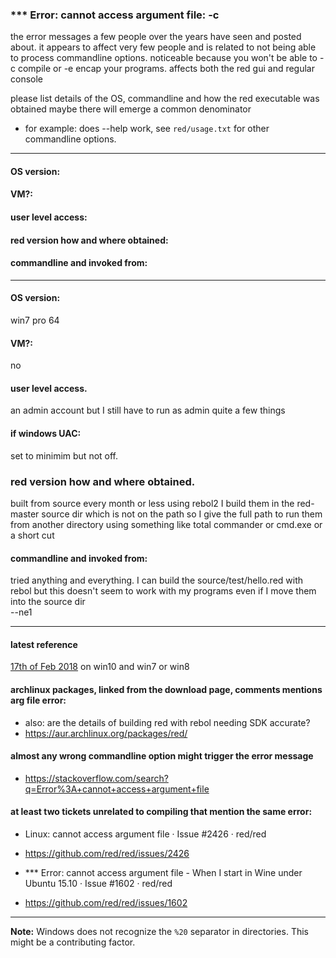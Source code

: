 ### *** Error: cannot access argument file:  -c
the error messages a few people over the years have seen and posted about.
it appears to affect very few people and is related to not being able to process commandline options.
noticeable because you won't be able to -c compile or -e encap your programs.
affects both the red gui and regular console

please list details of the OS, commandline and how the red executable was obtained
maybe there will emerge a common denominator
* for example: does --help work, see `red/usage.txt` for other commandline options.

****
#### OS version:
#### VM?:
#### user level access:
#### red version how and where obtained:
#### commandline and invoked from:

****
#### OS version:
 win7 pro 64
#### VM?:
 no
#### user level access.
 an admin account but I still have to run as admin quite a few things
#### if windows UAC:
 set to minimim but not off.
### red version how and where obtained. 
 built from source every month or less using rebol2
 I build them in the red-master source dir which is not on the path so I give the full path to run them
from another directory using something like total commander or cmd.exe or a short cut
#### commandline and invoked from: 
tried anything and everything. I can build the source/test/hello.red with rebol
but this doesn't seem to work with my programs even if I move them into the source dir  
--ne1  
****

#### latest reference 
[17th of Feb 2018](https://gitter.im/red/red?at=5a887e746fba1a703a64e8ec) on win10 and win7 or win8 

#### archlinux packages, linked from the download page, comments mentions arg file error:
+ also: are the details of building red with rebol needing SDK accurate? 
+ https://aur.archlinux.org/packages/red/

#### almost any wrong commandline option might trigger the error message
+ https://stackoverflow.com/search?q=Error%3A+cannot+access+argument+file

#### at least two tickets unrelated to compiling that mention the same error:
* Linux: cannot access argument file · Issue #2426 · red/red
+ https://github.com/red/red/issues/2426

* *** Error: cannot access argument file - When I start in Wine under Ubuntu 15.10 · Issue #1602 · red/red
+ https://github.com/red/red/issues/1602

****
**Note:** Windows does not recognize the `%20` separator in directories. This might be a contributing factor.

